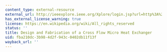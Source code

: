 ```yaml
---
content_type: external-resource
external_url: http://ieeexplore.ieee.org/Xplore/login.jsp?url=http%3A%2F%2Fieeexplore.ieee.org%2Fstamp%2Fstamp.jsp%3Farnumber%3D00896772&authDecision=-203
has_external_license_warning: true
license: https://en.wikipedia.org/wiki/All_rights_reserved
status: ''
title: Design and Fabrication of a Cross Flow Micro Heat Exchanger
uid: fba210dc-3b98-4d2f-943c-0402db11f13f
wayback_url: ''
---
```

